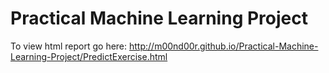 # Practical Machine Learning Project 
To view html report go here: http://m00nd00r.github.io/Practical-Machine-Learning-Project/PredictExercise.html
